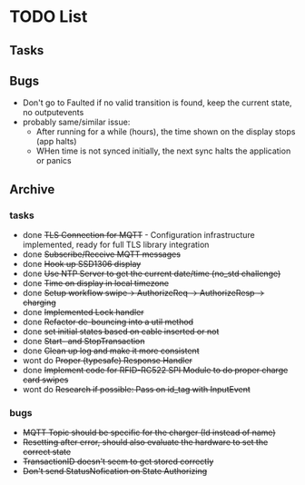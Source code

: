 # TODO List

## Tasks

## Bugs

* Don't go to Faulted if no valid transition is found, keep the current state, no outputevents
* probably same/similar issue:
  * After running for a while (hours), the time shown on the display stops (app halts)
  * WHen time is not synced initially, the next sync halts the application or panics

## Archive

### tasks

* done ~~TLS Connection for MQTT~~ - Configuration infrastructure implemented, ready for full TLS library integration
* done ~~Subscribe/Receive MQTT messages~~
* done ~~Hook up SSD1306 display~~
* done ~~Use NTP Server to get the current date/time (no_std challenge)~~
* done ~~Time on display in local timezone~~
* done ~~Setup workflow swipe-> AuthorizeReq -> AuthorizeResp -> charging~~
* done ~~Implemented Lock handler~~
* done ~~Refactor de-bouncing into a util method~~
* done ~~set initial states based on cable inserted or not~~
* done ~~Start- and StopTransaction~~
* done ~~Clean up log and make it more consistent~~
* wont do ~~Proper (typesafe) Response Handler~~
* done ~~Implement code for RFID-RC522 SPI Module to do proper charge card swipes~~
* wont do ~~Research if possible: Pass on id_tag with InputEvent~~

### bugs

* ~~MQTT Topic should be specific for the charger (Id instead of name)~~
* ~~Resetting after error, should also evaluate the hardware to set the correct state~~
* ~~TransactionID doesn't seem to get stored correctly~~
* ~~Don't send StatusNofication on State Authorizing~~
